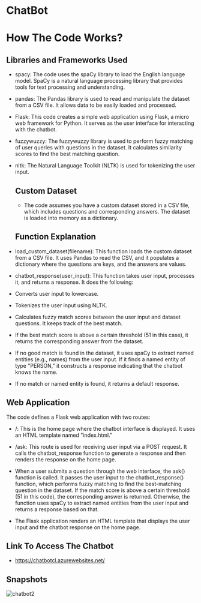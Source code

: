 # ChatBot

# How The Code Works?

## Libraries and Frameworks Used
- spacy: The code uses the spaCy library to load the English language model. SpaCy is a natural language processing library that provides tools for text processing and understanding.

- pandas: The Pandas library is used to read and manipulate the dataset from a CSV file. It allows data to be easily loaded and processed.

- Flask: This code creates a simple web application using Flask, a micro web framework for Python. It serves as the user interface for interacting with the chatbot.

- fuzzywuzzy: The fuzzywuzzy library is used to perform fuzzy matching of user queries with questions in the dataset. It calculates similarity scores to find the best matching question.

- nltk: The Natural Language Toolkit (NLTK) is used for tokenizing the user input.

  ## Custom Dataset
  - The code assumes you have a custom dataset stored in a CSV file, which includes questions and corresponding answers. The dataset is loaded into memory as a dictionary.
 
  ## Function Explanation
- load_custom_dataset(filename): This function loads the custom dataset from a CSV file. It uses Pandas to read the CSV, and it populates a dictionary where the questions are keys, and the answers are values.

- chatbot_response(user_input): This function takes user input, processes it, and returns a response. It does the following:

- Converts user input to lowercase.
- Tokenizes the user input using NLTK.
- Calculates fuzzy match scores between the user input and dataset questions. It keeps track of the best match.
- If the best match score is above a certain threshold (51 in this case), it returns the corresponding answer from the dataset.
- If no good match is found in the dataset, it uses spaCy to extract named entities (e.g., names) from the user input. If it finds a named entity of type "PERSON," it constructs a response indicating that the chatbot knows the name.
- If no match or named entity is found, it returns a default response.

## Web Application
The code defines a Flask web application with two routes:

- /: This is the home page where the chatbot interface is displayed. It uses an HTML template named "index.html."

- /ask: This route is used for receiving user input via a POST request. It calls the chatbot_response function to generate a response and then renders the response on the home page.

- When a user submits a question through the web interface, the ask() function is called. It passes the user input to the chatbot_response() function, which performs fuzzy matching to find the best-matching question in the dataset. If the match score is above a certain threshold (51 in this code), the corresponding answer is returned. Otherwise, the function uses spaCy to extract named entities from the user input and returns a response based on that.
- The Flask application renders an HTML template that displays the user input and the chatbot response on the home page.


## Link To Access The Chatbot 
- https://chatbotcl.azurewebsites.net/

## Snapshots

![chatbot2](https://github.com/CoderPartha012/ChatBot/assets/104616945/bf44efe8-d656-45a0-a131-0472b45aa977)

